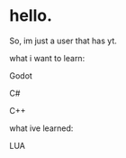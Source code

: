 # hello.

So, im just a user that has yt.

what i want to learn:

Godot

C#

C++

what ive learned:

LUA
